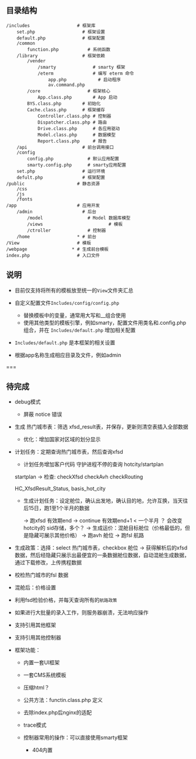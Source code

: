 ## 目录结构

```
/includes                  # 框架库
	set.php                  # 框架设置
	default.php              # 框架配置
	/common                       
		function.php           # 系统函数
	/library                 # 框架依赖  
		/vender  
			/smarty              # smarty 框架
			/eterm               # 编写 eterm 命令
				app.php            # 启动程序
				av.command.php   
		/core                  # 框架核心
			App.class.php        # App 启动
	    BYS.class.php        # 初始化
	    Cache.class.php      # 框架缓存
			Controller.class.php # 控制器
			Dispatcher.class.php # 路由
			Drive.class.php      # 各应用驱动
			Model.class.php      # 数据模型
			Report.class.php     # 报告
	/api                     # 前台调用接口
	/config
		config.php             # 默认应用配置
		smarty.config.php      # smarty应用配置
	set.php                  # 运行环境
	defult.php               # 框架配置
/public                    # 静态资源
	/css
	/js
	/fonts
/app                       # 应用开发
	/admin                   # 后台
		/model                 # Model 数据库模型
		/views					       # 模板
		/ctroller              # 控制器
	/home                  * # 前台
/View                      # 模板
/webpage                 * # 生成前台模板
index.php                  # 入口文件
```

## 说明

* 目前仅支持将所有的模板放至统一的`View`文件夹汇总
* 自定义配置文件`Includes/config/config.php`

	* 替换模板中的变量，通常用大写和__组合使用
	* 使用其他类型的模板引擎，例如smarty，配置文件用类名和.config.php组合，并在 `Includes/default.php` 增加相关配置

* `Includes/default.php` 是本框架的相关设置
* 根据app名称生成相应目录及文件，例如admin

===

## 待完成
* debug模式

	* 屏蔽 notice 错误

* 生成 热门城市表：筛选 xfsd_result表，并保存，更新则清空表插入全部数据
	
	* 优化：增加国家对区域的划分显示

* 计划任务：定期查询热门城市表，然后查询xfsd

	* 计划任务增加客户代码
	守护进程不停的查询 hotcity/startplan
	
	startplan -> 检查: checkXfsd checkAvh checkRouting

	HC_XfsdResult_Status,  basis_hot_city
	* 生成计划任务：设定舱位，确认出发地，确认目的地，允许互换，当天往后15日，跑1至1个半月的数据

		-> 跑xfsd 有效期end
		-> continue 有效期end+1 < 一个半月 ？ 会改变 hotcity的 sid存储，多个？
		-> 生成运价：混舱目标舱位（价格最低的，但是隐藏可展示其他价格）
		-> 跑avh 舱位
		-> 跑fsl 航路


* 生成政策：选择：select 热门城市表，checkbox 舱位 -> 获得解析后的xfsd数据，然后经隐藏只展示出最便宜的一条数据舱位数据，自动混舱生成数据，通过下载修改，上传携程数据
* 校检热门城市的fsl 数据
* 混舱后：价格设置

* 利用fsd检验价格，并每天查询所有的`航路政策`
* 如果进行大批量的录入工作，则服务器崩溃，无法响应操作

* 支持引用其他框架
* 支持引用其他控制器

* 框架功能：

	* 内置一套UI框架
	* 一套CMS系统模板
	* 压缩html？
	* 公共方法：functin.class.php 定义
	* 去除index.php后nginx的适配

	* trace模式
	* 控制器常用的操作：可以直接使用smarty框架

		* 404内置
